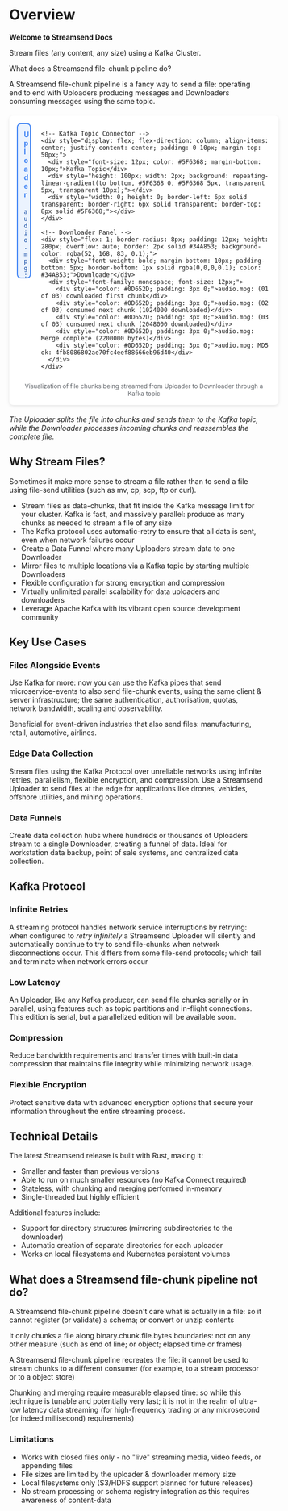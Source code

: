 # Overview

**Welcome to Streamsend Docs**

Stream files (any content, any size) using a Kafka Cluster.

What does a Streamsend file-chunk pipeline do?

A Streamsend file-chunk pipeline is a fancy way to send a file: operating end to end with Uploaders producing messages and Downloaders consuming messages using the same topic.

<div style="display: flex; flex-direction: column; width: 100%; max-width: 900px; margin: 20px auto; background: white; border-radius: 8px; padding: 15px; box-shadow: 0 2px 6px rgba(0,0,0,0.1);">
  <div style="display: flex; gap: 20px;">
    <!-- Uploader Panel -->
    <div style="flex: 1; border-radius: 8px; padding: 12px; height: 280px; overflow: auto; border: 2px solid #4285F4; background-color: rgba(66, 133, 244, 0.1);">
      <div style="font-weight: bold; margin-bottom: 10px; padding-bottom: 5px; border-bottom: 1px solid rgba(0,0,0,0.1); color: #4285F4;">Uploader</div>
      <div style="font-family: monospace; font-size: 12px;">
        <div style="color: #174EA6; padding: 3px 0;">audio.mpg: 2200000 bytes, starting chunking</div>
        <div style="color: #174EA6; padding: 3px 0;">audio.mpg: (01 of 03) chunk uploaded</div>
        <div style="color: #174EA6; padding: 3px 0;">audio.mpg: (02 of 03) chunk uploaded</div>
        <div style="color: #174EA6; padding: 3px 0;">audio.mpg: (03 of 03) chunk uploaded</div>
        <div style="color: #174EA6; padding: 3px 0;">audio.mpg: finished 3 chunk uploads</div>
        <div style="color: #174EA6; padding: 3px 0;">audio.mpg: MD5=4fb8086802ae70fc4eef88666eb96d40</div>
      </div>
    </div>
    
    <!-- Kafka Topic Connector -->
    <div style="display: flex; flex-direction: column; align-items: center; justify-content: center; padding: 0 10px; margin-top: 50px;">
      <div style="font-size: 12px; color: #5F6368; margin-bottom: 10px;">Kafka Topic</div>
      <div style="height: 100px; width: 2px; background: repeating-linear-gradient(to bottom, #5F6368 0, #5F6368 5px, transparent 5px, transparent 10px);"></div>
      <div style="width: 0; height: 0; border-left: 6px solid transparent; border-right: 6px solid transparent; border-top: 8px solid #5F6368;"></div>
    </div>
    
    <!-- Downloader Panel -->
    <div style="flex: 1; border-radius: 8px; padding: 12px; height: 280px; overflow: auto; border: 2px solid #34A853; background-color: rgba(52, 168, 83, 0.1);">
      <div style="font-weight: bold; margin-bottom: 10px; padding-bottom: 5px; border-bottom: 1px solid rgba(0,0,0,0.1); color: #34A853;">Downloader</div>
      <div style="font-family: monospace; font-size: 12px;">
        <div style="color: #0D652D; padding: 3px 0;">audio.mpg: (01 of 03) downloaded first chunk</div>
        <div style="color: #0D652D; padding: 3px 0;">audio.mpg: (02 of 03) consumed next chunk (1024000 downloaded)</div>
        <div style="color: #0D652D; padding: 3px 0;">audio.mpg: (03 of 03) consumed next chunk (2048000 downloaded)</div>
        <div style="color: #0D652D; padding: 3px 0;">audio.mpg: Merge complete (2200000 bytes)</div>
        <div style="color: #0D652D; padding: 3px 0;">audio.mpg: MD5 ok: 4fb8086802ae70fc4eef88666eb96d40</div>
      </div>
    </div>
  </div>
  
  <div style="text-align: center; font-size: 12px; color: #5F6368; margin-top: 10px;">
    Visualization of file chunks being streamed from Uploader to Downloader through a Kafka topic
  </div>
</div>

*The Uploader splits the file into chunks and sends them to the Kafka topic, while the Downloader processes incoming chunks and reassembles the complete file.*

## Why Stream Files?

Sometimes it make more sense to stream a file rather than to send a file using file-send utilities (such as mv, cp, scp, ftp or curl).

- Stream files as data-chunks, that fit inside the Kafka message limit for your cluster. Kafka is fast, and massively parallel: produce as many chunks as needed to stream a file of any size
- The Kafka protocol uses automatic-retry to ensure that all data is sent, even when network failures occur
- Create a Data Funnel where many Uploaders stream data to one Downloader
- Mirror files to multiple locations via a Kafka topic by starting multiple Downloaders
- Flexible configuration for strong encryption and compression
- Virtually unlimited parallel scalability for data uploaders and downloaders
- Leverage Apache Kafka with its vibrant open source development community

## Key Use Cases

### Files Alongside Events

Use Kafka for more: now you can use the Kafka pipes that send microservice-events to also send file-chunk events, using the same client & server infrastructure; the same authentication, authorisation, quotas, network bandwidth, scaling and observability.

Beneficial for event-driven industries that also send files: manufacturing, retail, automotive, airlines.

### Edge Data Collection

Stream files using the Kafka Protocol over unreliable networks using infinite retries, parallelism, flexible encryption, and compression. Use a Streamsend Uploader to send files at the edge for applications like drones, vehicles, offshore utilities, and mining operations.

### Data Funnels

Create data collection hubs where hundreds or thousands of Uploaders stream to a single Downloader, creating a funnel of data. Ideal for workstation data backup, point of sale systems, and centralized data collection.

## Kafka Protocol

### Infinite Retries

A streaming protocol handles network service interruptions by retrying: when configured to *retry infinitely* a Streamsend Uploader will silently and automatically continue to try to send file-chunks when network disconnections occur. This differs from some file-send protocols; which fail and terminate when network errors occur

### Low Latency

An Uploader, like any Kafka producer, can send file chunks serially or in parallel, using features such as topic partitions and in-flight connections. This edition is serial, but a parallelized edition will be available soon.

### Compression

Reduce bandwidth requirements and transfer times with built-in data compression that maintains file integrity while minimizing network usage.

### Flexible Encryption

Protect sensitive data with advanced encryption options that secure your information throughout the entire streaming process.

## Technical Details

The latest Streamsend release is built with Rust, making it:
- Smaller and faster than previous versions
- Able to run on much smaller resources (no Kafka Connect required)
- Stateless, with chunking and merging performed in-memory
- Single-threaded but highly efficient

Additional features include:
- Support for directory structures (mirroring subdirectories to the downloader)
- Automatic creation of separate directories for each uploader
- Works on local filesystems and Kubernetes persistent volumes

## What does a Streamsend file-chunk pipeline not do?

A Streamsend file-chunk pipeline doesn't care what is actually in a file: so it cannot register (or validate) a schema; or convert or unzip contents

It only chunks a file along binary.chunk.file.bytes boundaries: not on any other measure (such as end of line; or object; elapsed time or frames)

A Streamsend file-chunk pipeline recreates the file: it cannot be used to stream chunks to a different consumer (for example, to a stream processor or to a object store)

Chunking and merging require measurable elapsed time: so while this technique is tunable and potentially very fast; it is not in the realm of ultra-low latency data streaming (for high-frequency trading or any microsecond (or indeed millisecond) requirements)

### Limitations

- Works with closed files only - no "live" streaming media, video feeds, or appending files
- File sizes are limited by the uploader & downloader memory size
- Local filesystems only (S3/HDFS support planned for future releases)
- No stream processing or schema registry integration as this requires awareness of content-data
